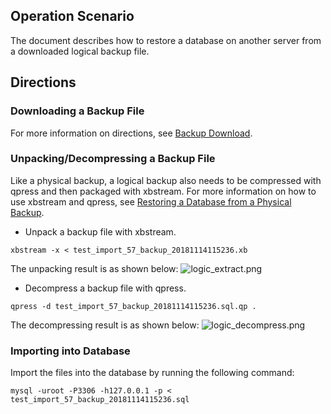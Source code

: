 ## Operation Scenario
The document describes how to restore a database on another server from a downloaded logical backup file.

## Directions
### Downloading a Backup File
For more information on directions, see [Backup Download](http://intl.cloud.tencent.com/document/product/236/7274).

### Unpacking/Decompressing a Backup File
Like a physical backup, a logical backup also needs to be compressed with qpress and then packaged with xbstream. For more information on how to use xbstream and qpress, see [Restoring a Database from a Physical Backup](https://intl.cloud.tencent.com/document/product/236/31910).
- Unpack a backup file with xbstream.
```
xbstream -x < test_import_57_backup_20181114115236.xb
```
The unpacking result is as shown below:
![logic_extract.png](https://main.qcloudimg.com/raw/46b0241deeeb4bedf2e9a5c69094914d.png)
- Decompress a backup file with qpress.
```
qpress -d test_import_57_backup_20181114115236.sql.qp .
```
The decompressing result is as shown below:
![logic_decompress.png](https://main.qcloudimg.com/raw/35dd58d19c642f3e961b52dec744415a.png)

### Importing into Database
Import the files into the database by running the following command:
```
mysql -uroot -P3306 -h127.0.0.1 -p < test_import_57_backup_20181114115236.sql
```
